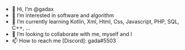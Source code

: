 - 👋 Hi, I’m @gadax
- 👀 I’m interested in software and algorithm
- 🌱 I’m currently learning Kotlin, Xml, Html, Css, Javascript, PHP, SQL, C++, ...
- 💞️ I’m looking to collaborate with me, myself and I
- 📫 How to reach me [Discord]: gada#5503
